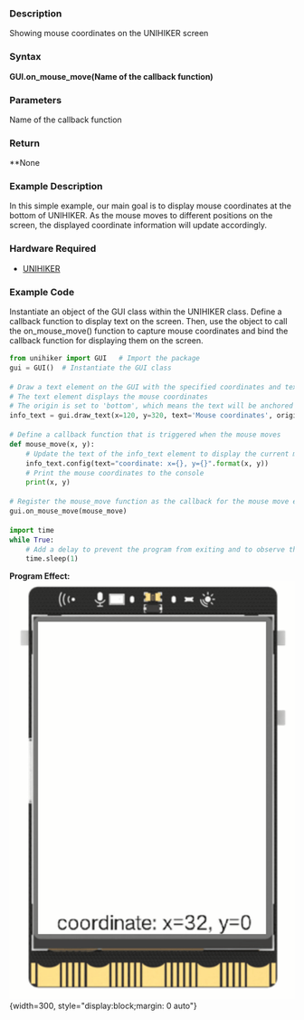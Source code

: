 ### Description
Showing mouse coordinates on the UNIHIKER screen
### Syntax
**GUI.on_mouse_move(Name of the callback function)**
### Parameters
Name of the callback function
### Return
**None
### Example Description
In this simple example, our main goal is to display mouse coordinates at the bottom of UNIHIKER. As the mouse moves to different positions on the screen, the displayed coordinate information will update accordingly.
### Hardware Required

- [UNIHIKER](https://www.dfrobot.com/product-2691.html)
### Example Code
Instantiate an object of the GUI class within the UNIHIKER class. Define a callback function to display text on the screen. Then, use the object to call the on_mouse_move() function to capture mouse coordinates and bind the callback function for displaying them on the screen.  
```python
from unihiker import GUI   # Import the package
gui = GUI()  # Instantiate the GUI class

# Draw a text element on the GUI with the specified coordinates and text
# The text element displays the mouse coordinates
# The origin is set to 'bottom', which means the text will be anchored at the bottom-left corner
info_text = gui.draw_text(x=120, y=320, text='Mouse coordinates', origin='bottom')

# Define a callback function that is triggered when the mouse moves
def mouse_move(x, y):
    # Update the text of the info_text element to display the current mouse coordinates
    info_text.config(text="coordinate: x={}, y={}".format(x, y))
    # Print the mouse coordinates to the console
    print(x, y)

# Register the mouse_move function as the callback for the mouse move event
gui.on_mouse_move(mouse_move)

import time
while True:
    # Add a delay to prevent the program from exiting and to observe the effects
    time.sleep(1)
```
**Program Effect:**
![mouse.gif](img/1.on_mouse_move()/1720666634292-09279399-19c8-465a-8740-9f4b41d5a52f.gif){width=300, style="display:block;margin: 0 auto"}

